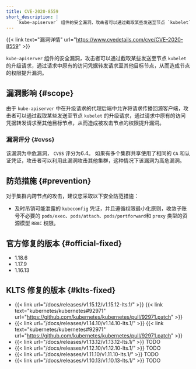 ```yaml
---
title: CVE-2020-8559
short_description: |
    `kube-apiserver` 组件的安全漏洞，攻击者可以通过截取某些发送至节点 `kubelet` 的升级请求，通过请求中原有的访问凭据转发请求至其他目标节点，从而造成节点的权限提升漏洞。
---
```


{{< link text="漏洞详情" url="https://www.cvedetails.com/cve/CVE-2020-8559" >}}

`kube-apiserver` 组件的安全漏洞，攻击者可以通过截取某些发送至节点 `kubelet` 的升级请求，通过请求中原有的访问凭据转发请求至其他目标节点，从而造成节点的权限提升漏洞。

## 漏洞影响 {#scope}

由于 `kube-apiserver` 中在升级请求的代理后端中允许将请求传播回源客户端，攻击者可以通过截取某些发送至节点 `kubelet` 的升级请求，通过请求中原有的访问凭据转发请求至其他目标节点，从而造成被攻击节点的权限提升漏洞。

### 漏洞评分 {#cvss}

该漏洞为中危漏洞， `CVSS` 评分为6.4。
如果有多个集群共享使用了相同的 `CA` 和认证凭证，攻击者可以利用此漏洞攻击其他集群，这种情况下该漏洞为高危漏洞。

## 防范措施 {#prevention}

对于集群内跨节点的攻击，建议您采取以下安全防范措施：
- 及时吊销可能泄露的 `kubeconfig` 凭证，并且遵循权限最小化原则，收敛子账号不必要的 `pods/exec`、`pods/attach`、`pods/portforward`和 `proxy` 类型的资源模型 `RBAC` 权限。

## 官方修复的版本 {#official-fixed}

- 1.18.6
- 1.17.9
- 1.16.13

## KLTS 修复的版本 {#klts-fixed}

- {{< link url="/docs/releases/v1.15.12/v1.15.12-lts.1/" >}} {{< link text="kubernetes/kubernetes#92971" url="https://github.com/kubernetes/kubernetes/pull/92971.patch" >}}
- {{< link url="/docs/releases/v1.14.10/v1.14.10-lts.1/" >}} {{< link text="kubernetes/kubernetes#92971" url="https://github.com/kubernetes/kubernetes/pull/92971.patch" >}}
- {{< link url="/docs/releases/v1.13.12/v1.13.12-lts.1/" >}} TODO
- {{< link url="/docs/releases/v1.12.10/v1.12.10-lts.1/" >}} TODO
- {{< link url="/docs/releases/v1.11.10/v1.11.10-lts.1/" >}} TODO
- {{< link url="/docs/releases/v1.10.13/v1.10.13-lts.1/" >}} TODO
